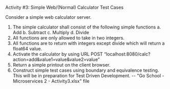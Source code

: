 Activity #3: Simple Web/(Normal) Calculator Test Cases

Consider a simple web calculator server.
1. The simple calculator shall consist of the following simple functions
  a. Add
  b. Subtract
  c. Multiply
  d. Divide
2. All functions are only allowed to take in two integers.
3. All functions are to return with integers except divide which will return a float64 value.
4. Activate the calculator by using URL POST “localhost:8080/calc?action=add&value1=value&value2=value”
5. Return a simple printout on the client browser.
6. Construct simple test cases using boundary and equivalence testing. This will be in preparation for Test Driven Development.
-- "Go School - Microservices 2 - Activity3.xlsx" file
